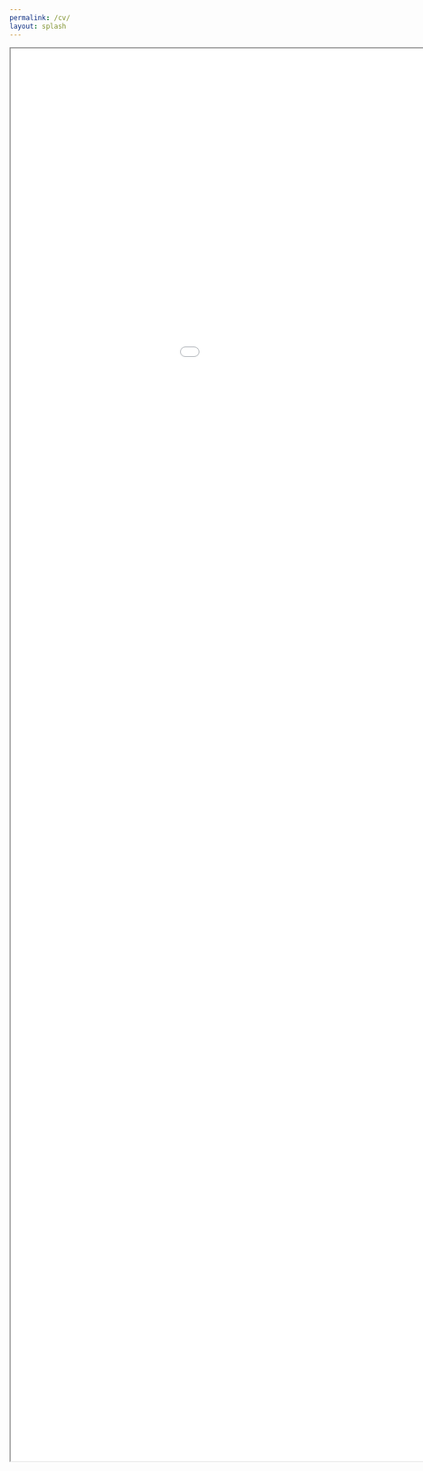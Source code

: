 ```yaml
---
permalink: /cv/
layout: splash
---
```


<div id="iframe-container">
			<iframe src="/assets/docs/CV.pdf" height="2500" width="1200" scrolling="no"></iframe>
</div>
